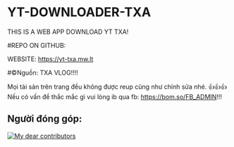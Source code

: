 # YT-DOWNLOADER-TXA
THIS IS A WEB APP DOWNLOAD YT TXA!

#REPO ON GITHUB: 

WEBSITE: https://yt-txa.mw.lt

#©️Nguồn: TXA VLOG!!!!

Mọi tài sản trên trang đều không được reup cũng như chỉnh sửa nhé.
👍👍👍Nếu có vấn đề thắc mắc gì vui lòng ib qua fb: https://bom.so/FB_ADMIN!!!

## Người đóng góp:
 [![My dear contributors](https://contrib.rocks/image?repo=TXAVL/YT-DOWNLOADER-TXA)]([https://github.com/TXAVL/YT-DOWNLOADER-TXA/graphs/contributors])<br><br>
